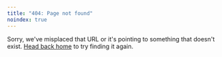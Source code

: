 ```yaml
---
title: "404: Page not found"
noindex: true
---
```

Sorry, we've misplaced that URL or it's pointing to something that doesn't exist. [Head back home](/) to try finding it again.